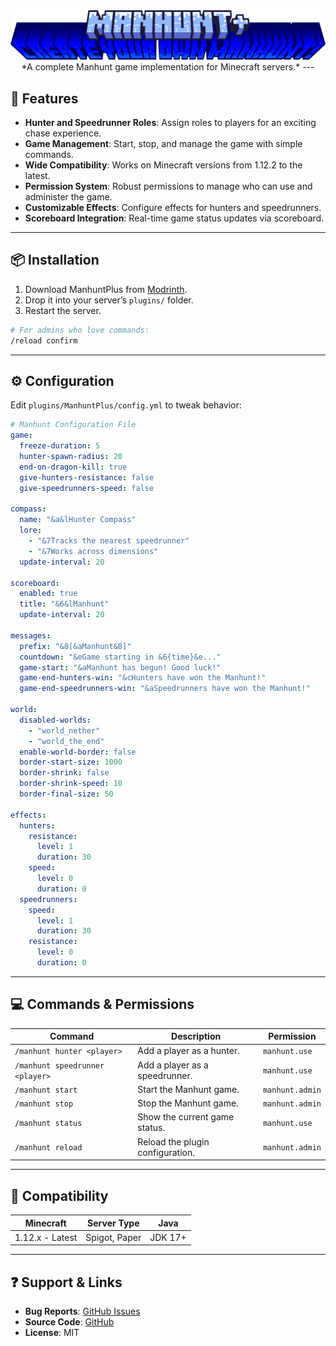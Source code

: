 <div align="center">
<img src="https://github.com/teamld/teamld.github.io/blob/main/manhuntplus/banners/mh+.png?raw=true" alt="ManhuntPlus Banner">
*A complete Manhunt game implementation for Minecraft servers.*
---
</div>

## 🚀 Features
- **Hunter and Speedrunner Roles**: Assign roles to players for an exciting chase experience.
- **Game Management**: Start, stop, and manage the game with simple commands.
- **Wide Compatibility**: Works on Minecraft versions from 1.12.2 to the latest.
- **Permission System**: Robust permissions to manage who can use and administer the game.
- **Customizable Effects**: Configure effects for hunters and speedrunners.
- **Scoreboard Integration**: Real-time game status updates via scoreboard.

---

## 📦 Installation
1. Download ManhuntPlus from [Modrinth](https://modrinth.com/plugin/manhuntplus).
2. Drop it into your server’s `plugins/` folder.
3. Restart the server.

```bash
# For admins who love commands:
/reload confirm
```

---

## ⚙️ Configuration
Edit `plugins/ManhuntPlus/config.yml` to tweak behavior:

```yaml
# Manhunt Configuration File
game:
  freeze-duration: 5
  hunter-spawn-radius: 20
  end-on-dragon-kill: true
  give-hunters-resistance: false
  give-speedrunners-speed: false

compass:
  name: "&a&lHunter Compass"
  lore:
    - "&7Tracks the nearest speedrunner"
    - "&7Works across dimensions"
  update-interval: 20

scoreboard:
  enabled: true
  title: "&6&lManhunt"
  update-interval: 20

messages:
  prefix: "&8[&aManhunt&8]"
  countdown: "&eGame starting in &6{time}&e..."
  game-start: "&aManhunt has begun! Good luck!"
  game-end-hunters-win: "&cHunters have won the Manhunt!"
  game-end-speedrunners-win: "&aSpeedrunners have won the Manhunt!"

world:
  disabled-worlds:
    - "world_nether"
    - "world_the_end"
  enable-world-border: false
  border-start-size: 1000
  border-shrink: false
  border-shrink-speed: 10
  border-final-size: 50

effects:
  hunters:
    resistance:
      level: 1
      duration: 30
    speed:
      level: 0
      duration: 0
  speedrunners:
    speed:
      level: 1
      duration: 30
    resistance:
      level: 0
      duration: 0
```

---

## 💻 Commands & Permissions

| Command | Description | Permission |
|---------|-------------|------------|
| `/manhunt hunter <player>` | Add a player as a hunter. | `manhunt.use` |
| `/manhunt speedrunner <player>` | Add a player as a speedrunner. | `manhunt.use` |
| `/manhunt start` | Start the Manhunt game. | `manhunt.admin` |
| `/manhunt stop` | Stop the Manhunt game. | `manhunt.admin` |
| `/manhunt status` | Show the current game status. | `manhunt.use` |
| `/manhunt reload` | Reload the plugin configuration. | `manhunt.admin` |

---

## 📜 Compatibility

| **Minecraft** | **Server Type** | **Java** |
|--------------|----------------|---------|
| 1.12.x - Latest | Spigot, Paper | JDK 17+ |

---

## ❓ Support & Links

- **Bug Reports**: [GitHub Issues](https://github.com/lifedestroyed/manhuntplus/issues)
- **Source Code**: [GitHub](https://github.com/lifedestroyed/manhuntplus)
- **License**: MIT